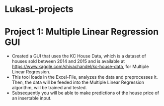# LukasL-projects

# Project 1: Multiple Linear Regression GUI
* Created a GUI that uses the KC House Data, which is a dataset of houses sold between 2014 and 2015 and is available at https://www.kaggle.com/shivachandel/kc-house-data, for Multiple Linear Regression.
* This tool loads in the Excel-File, analyzes the data and preprocesses it. Then, the data will be feeded into the Multiple Linear Regression algorithm, will be trained and tested.
* Subsequently you will be able to make predictions of the house price of an insertable input.
